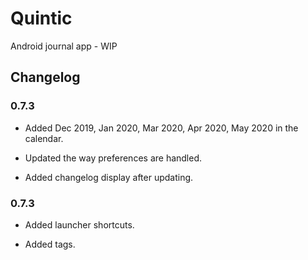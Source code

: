 # Quintic
 
Android journal app - WIP

## Changelog

### 0.7.3

- Added Dec 2019, Jan 2020, Mar 2020, Apr 2020, May 2020 in the calendar.

- Updated the way preferences are handled.

- Added changelog display after updating.

### 0.7.3

- Added launcher shortcuts.

- Added tags.
